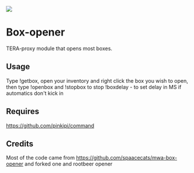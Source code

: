 <img src=http://i.cubeupload.com/xo9idb.jpg>

# Box-opener
TERA-proxy module that opens most boxes.

## Usage
Type !getbox, open your inventory and right click the box you wish to open, then type 
!openbox and 
!stopbox to stop
!boxdelay - to set delay in MS if automatics don't kick in

## Requires
https://github.com/pinkipi/command

## Credits
Most of the code came from https://github.com/spaacecats/mwa-box-opener and forked one and rootbeer opener
